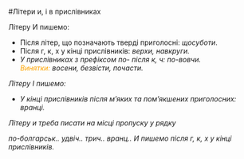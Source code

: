 #Лiтери и, i в прислiвниках


<span class="p1">Лiтеру И пишемо:</span>
<ul>
<li> Пiсля лiтер, що позначають твердi приголоснi: <i>щосуботи</i>.</li>
<li> Пiсля <span class="p1">г</span>, <span class="p1">к</span>, <span class="p1">х</span> у кiнцi прислiвникiв: <i>верхи, навкруги.</li>
<li> У прислiвниках з префiксом <span class="p1">по-</span> пiсля <span class="p1">к</span>, <span class="p1">ч</span>: <i>по-вовчи</i>.<br> <font color="orange">Винятки:</font> <i>восени, безвiсти, почасти.</i></li>
</ul>


<span class="p1">Лiтеру І пишемо:</span>
<ul>
<li>У кiнцi прислiвникiв пiсля м’яких та пом’якшених приголосних: <i>вранцi.</i></li>
</ul>



<quiz> 
    <question>
       <p> Літеру <span class="p1">и</span> треба писати на місці пропуску у рядку </p>
           <answer correct> по-болгарськ.. </answer>
           <answer> удвіч.. </answer>
           <answer> трич.. </answer>
           <answer> вранц.. </answer>
      <explanation>
И пишемо після <span class="p1">г</span>, <span class="p1">к</span>, <span class="p1">х</span> у кінці прислівників.
 </explanation>
    </question>
</quiz> 
